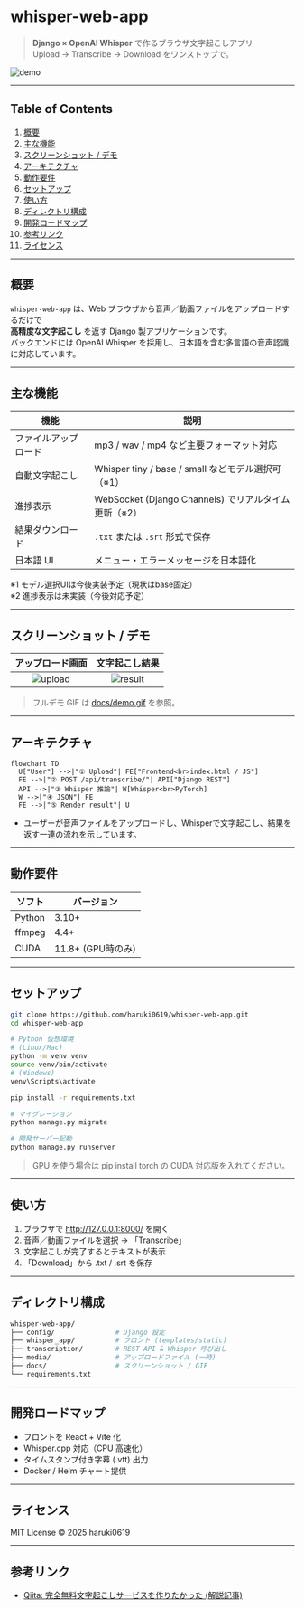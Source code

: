 # whisper-web-app

> **Django × OpenAI Whisper** で作るブラウザ文字起こしアプリ  
> Upload → Transcribe → Download をワンストップで。

![demo](docs/demo.gif)

---

## Table of Contents

1. [概要](#概要)
2. [主な機能](#主な機能)
3. [スクリーンショット / デモ](#スクリーンショット--デモ)
4. [アーキテクチャ](#アーキテクチャ)
5. [動作要件](#動作要件)
6. [セットアップ](#セットアップ)
7. [使い方](#使い方)
8. [ディレクトリ構成](#ディレクトリ構成)
9. [開発ロードマップ](#開発ロードマップ)
10. [参考リンク](#参考リンク)
11. [ライセンス](#ライセンス)

---

## 概要

`whisper-web-app` は、Web ブラウザから音声／動画ファイルをアップロードするだけで  
**高精度な文字起こし** を返す Django 製アプリケーションです。  
バックエンドには OpenAI Whisper を採用し、日本語を含む多言語の音声認識に対応しています。

---

## 主な機能

| 機能             | 説明                                         |
|------------------|----------------------------------------------|
| ファイルアップロード | mp3 / wav / mp4 など主要フォーマット対応         |
| 自動文字起こし     | Whisper tiny / base / small などモデル選択可（※1）|
| 進捗表示         | WebSocket (Django Channels) でリアルタイム更新（※2）|
| 結果ダウンロード   | `.txt` または `.srt` 形式で保存                |
| 日本語 UI        | メニュー・エラーメッセージを日本語化            |

※1 モデル選択UIは今後実装予定（現状はbase固定）  
※2 進捗表示は未実装（今後対応予定）

---

## スクリーンショット / デモ

| アップロード画面         | 文字起こし結果         |
|:-----------------------:|:---------------------:|
| ![upload](docs/upload.png) | ![result](docs/result.png) |

> フルデモ GIF は [docs/demo.gif](docs/demo.gif) を参照。

---

## アーキテクチャ

```mermaid
flowchart TD
  U["User"] -->|"① Upload"| FE["Frontend<br>index.html / JS"]
  FE -->|"② POST /api/transcribe/"| API["Django REST"]
  API -->|"③ Whisper 推論"| W[Whisper<br>PyTorch]
  W -->|"④ JSON"| FE
  FE -->|"⑤ Render result"| U
```

- ユーザーが音声ファイルをアップロードし、Whisperで文字起こし、結果を返す一連の流れを示しています。

---

## 動作要件

| ソフト   | バージョン         |
|----------|-------------------|
| Python   | 3.10+             |
| ffmpeg   | 4.4+              |
| CUDA     | 11.8+ (GPU時のみ) |

---

## セットアップ

```bash
git clone https://github.com/haruki0619/whisper-web-app.git
cd whisper-web-app

# Python 仮想環境
# (Linux/Mac)
python -m venv venv
source venv/bin/activate
# (Windows)
venv\Scripts\activate

pip install -r requirements.txt

# マイグレーション
python manage.py migrate

# 開発サーバー起動
python manage.py runserver
```

> GPU を使う場合は pip install torch の CUDA 対応版を入れてください。

---

## 使い方

1. ブラウザで http://127.0.0.1:8000/ を開く
2. 音声／動画ファイルを選択 → 「Transcribe」
3. 文字起こしが完了するとテキストが表示
4. 「Download」から .txt / .srt を保存

---

## ディレクトリ構成

```bash
whisper-web-app/
├── config/               # Django 設定
├── whisper_app/          # フロント (templates/static)
├── transcription/        # REST API & Whisper 呼び出し
├── media/                # アップロードファイル (一時)
├── docs/                 # スクリーンショット / GIF
└── requirements.txt
```

---

## 開発ロードマップ

- フロントを React + Vite 化
- Whisper.cpp 対応（CPU 高速化）
- タイムスタンプ付き字幕 (.vtt) 出力
- Docker / Helm チャート提供

---

## ライセンス

MIT License © 2025 haruki0619

---

## 参考リンク

- [Qiita: 完全無料文字起こしサービスを作りたかった (解説記事)](https://qiita.com/haruki06619/items/c335b3c3550542e63d52)